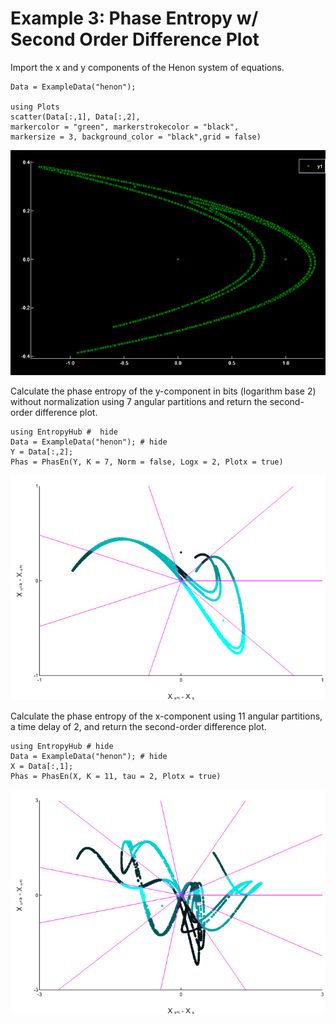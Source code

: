 # Example 3: Phase Entropy w/ Second Order Difference Plot

Import the x and y components of the Henon system of equations.

```
Data = ExampleData("henon");

using Plots
scatter(Data[:,1], Data[:,2],
markercolor = "green", markerstrokecolor = "black",
markersize = 3, background_color = "black",grid = false)
```

![Henon](../assets/henonjl.png)

Calculate the phase entropy of the y-component in bits (logarithm base 2) without normalization using 7 angular partitions and return the second-order difference plot.
```@example
using EntropyHub #  hide
Data = ExampleData("henon"); # hide
Y = Data[:,2];
Phas = PhasEn(Y, K = 7, Norm = false, Logx = 2, Plotx = true)
```

![Phas1](../assets/phasx1jl.png)

Calculate the phase entropy of the x-component using 11 angular partitions, a time delay of 2, and return the second-order difference plot.
```@example
using EntropyHub # hide
Data = ExampleData("henon"); # hide
X = Data[:,1];
Phas = PhasEn(X, K = 11, tau = 2, Plotx = true)
```

![Phas2](../assets/phasx2jl.png)
